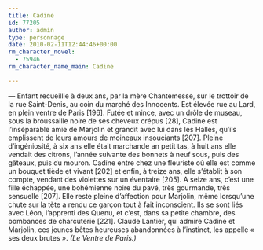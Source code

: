 ```yaml
---
title: Cadine
id: 77205
author: admin
type: personnage
date: 2010-02-11T12:44:46+00:00
rm_character_novel:
  - 75946
rm_character_name_main: Cadine

---
```

— Enfant recueillie à deux ans, par la mère Chantemesse, sur le trottoir de la rue Saint-Denis, au coin du marché des Innocents. Est élevée rue au Lard, en plein ventre de Paris [196]. Futée et mince, avec un drôle de museau, sous la broussaille noire de ses cheveux crépus [28], Cadine est l&rsquo;inséparable amie de Marjolin et grandit avec lui dans les Halles, qu&rsquo;ils emplissent de leurs amours de moineaux insouciants [207]. Pleine d&rsquo;ingéniosité, à six ans elle était marchande an petit tas, à huit ans elle vendait des citrons, l&rsquo;année suivante des bonnets à neuf sous, puis des gâteaux, puis du mouron. Cadine entre chez une fleuriste où elle est comme un bouquet tiède et vivant [202] et enfin, à treize ans, elle s&rsquo;établit à son compte, vendant des violettes sur un éventaire [205]. A seize ans, c&rsquo;est une fille échappée, une bohémienne noire du pavé, très gourmande, très sensuelle [207]. Elle reste pleine d&rsquo;affection pour Marjolin, même lorsqu&rsquo;une chute sur la tète a rendu ce garçon tout à fait inconscient. Ils se sont liés avec Léon, l&rsquo;apprenti des Quenu, et c&rsquo;est, dans sa petite chambre, des bombances de charcuterie [221]. Claude Lantier, qui admire Cadine et Marjolin, ces jeunes bêtes heureuses abandonnées à l&rsquo;instinct, les appelle « ses deux brutes ». _(Le Ventre de Paris.)_